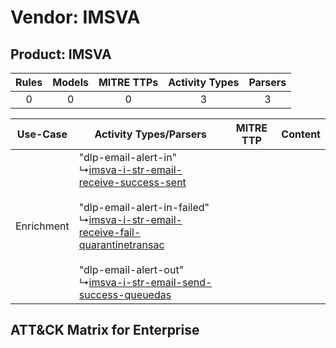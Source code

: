 Vendor: IMSVA
=============
Product: IMSVA
--------------
| Rules | Models | MITRE TTPs | Activity Types | Parsers |
|:-----:|:------:|:----------:|:--------------:|:-------:|
|   0   |   0    |     0      |       3        |    3    |

|  Use-Case  | Activity Types/Parsers    | MITRE TTP | Content    |
|:----------:| ---- | --------- | ---- |
| Enrichment |  "dlp-email-alert-in"<br> ↳[imsva-i-str-email-receive-success-sent](Ps/pC_imsvaistremailreceivesuccesssent.md)<br><br> "dlp-email-alert-in-failed"<br> ↳[imsva-i-str-email-receive-fail-quarantinetransac](Ps/pC_imsvaistremailreceivefailquarantinetransac.md)<br><br> "dlp-email-alert-out"<br> ↳[imsva-i-str-email-send-success-queuedas](Ps/pC_imsvaistremailsendsuccessqueuedas.md)<br> |    | [](RM/r_m_imsva_imsva_Enrichment.md) |

ATT&CK Matrix for Enterprise
----------------------------
